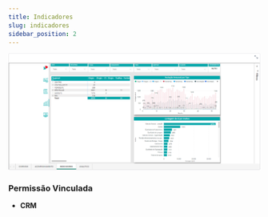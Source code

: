 ```yaml
---
title: Indicadores
slug: indicadores
sidebar_position: 2
---
```


![Alt text](image-2.png)



### Permissão Vinculada

- **CRM**
